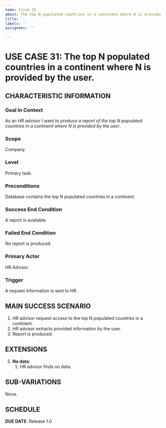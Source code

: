 ```yaml
---
name: Issue 31
about: The top N populated countries in a continent where N is provided by the user.
title: ''
labels: ''
assignees: ''

---
```


# USE CASE 31: The top N populated countries in a continent where N is provided by the user.


## CHARACTERISTIC INFORMATION

### Goal in Context

As an *HR advisor* I want *to produce a report of the top N populated countries in a continent where N is provided by the user*.

### Scope

Company.

### Level

Primary task.

### Preconditions

Database contains the top N populated countries in a continent.

### Success End Condition

A report is available.

### Failed End Condition

No report is produced.

### Primary Actor

HR Advisor.

### Trigger

A request information is sent to HR.

## MAIN SUCCESS SCENARIO

1. HR advisor request access to the top N populated countries in a continent.
2. HR advisor extracts provided information by the user.
3. Report is produced.

## EXTENSIONS

5. **No data**:
    1. HR advisor finds no data.

## SUB-VARIATIONS

None.

## SCHEDULE

**DUE DATE**: Release 1.0
